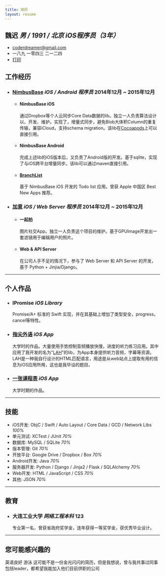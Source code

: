 ```yaml
---
title: 简历
layout: resume
---
```


## 魏迟 *男 / 1991 / 北京* *iOS程序员（3年）*

+ [coderdreamer@gmail.com](mailto:coderdreamer@gmail.com)
+ 一八九 一零四三 二一二四
+ [打印](javascript:window.print())


## 工作经历

+ ### [NimbusBase](http://nimbusbase.com) *iOS / Android 程序员* <time>2014年12月 ~ 2015年12月</time>
  + #### NimbusBase iOS
    通过Dropbox等个人云同步Core Data数据的lib。独立一人负责算法设计以、开发、维护。实现了，增量式同步，避免Blob大体积Column的重复传输，兼容iCloud，支持schema migration。该lib在[Cocoapods](http://cocoapods.org/?q=Nimbusbase)上可以直接引用。
  + #### NimbusBase Android
    完成上述lib的iOS版本后，又负责了Android版的开发。基于sqlite，实现了与iOS跨平台增量同步。该lib可以通过maven直接引用。
  + #### [BranchList](https://itunes.apple.com/cn/app/branchlist/id885672869)
    基于 NimbusBase iOS 开发的 Todo list 应用。曾获 Apple 中国区 Best New Apps 推荐。

+ ### [加意](http://www.jiae.com) *iOS / Web Server 程序员* <time>2014年12月 ~ 2015年12月</time>
  + #### 一起拍
    图片社交App。独立一人负责这个项目的维护。基于GPUImage开发出一套滤镜用于编辑用户的照片。
  + #### Web & API Server
    在公司人手不足的情况下，参与了 Web Server 和 API Server 的开发，基于 Python + Jinjia/Django。

---
 
## 个人作品

+ ### IPromise *iOS Library*
  Promise/A+ 标准的 Swift 实现，并在其基础上增加了类型安全，progress，cancel等特性。
+ ### [指尖外语](https://github.com/coppercash/HoldLanguages) *iOS App*
  大学时的作品。大量使用手势控制音频播放快慢，进度的听力练习应用。其中应用了我开发的名为"[LAH](https://github.com/coppercash/Lazy_API_with_HTML)"的lib，为App本身提供听力音频，字幕等资源。LAH是一种我自行设计的HTML匹配语言，用途是从web站点上提取有用的信息为iOS应用所用，这也是我毕设的题目。
+ ### [一张课程表](https://github.com/coppercash/ClasSchedule) *iOS App*
  大学时期的作品。

---

## 技能

+ iOS开发: ObjC / Swift / Auto Layout / Core Data / GCD / Network Libs *100%*
+ 单元测试: XCTest / JUnit *70%*
+ 数据库: MySQL / SQLite *70%*
+ 版本管理: Git *70%*
+ 开放平台: Google Drive / Dropbox / Box *70%*
+ Android开发: Java *70%*
+ 服务器开发: Python / Django / Jinja2 / Flask / SQLAlchemy *70%*
+ Web开发: HTML / JavaScript / CSS *70%*
+ 其他: JSON *70%*

---

## 教育

+ ### 大连工业大学 *网络工程本科* <time>123</time>
  专业第一名，曾获省政府奖学金，连年获得一等奖学金，获优秀毕业设计。

---

## 您可能感兴趣的

英语良好
游泳
这可能不是一份金光闪闪的简历，但是我想说，曾与我共事过同事包括leader，都希望我能加入他们目前供职的公司